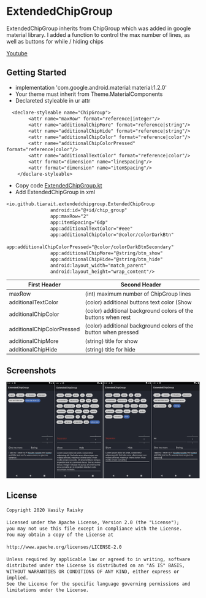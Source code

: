 # ExtendedChipGroup
ExtendedChipGroup inherits from ChipGroup which was added in google material library. I added a function to control the max number of lines, as well as buttons for while / hiding chips

[Youtube](https://www.youtube.com/watch?v=Wczd4a_lLx4&feature=youtu.be)

## Getting Started
* implementation 'com.google.android.material:material:1.2.0'
* Your theme must inherit from Theme.MaterialComponents
* Declareted styleable in ur attr
```
  <declare-styleable name="ChipGroup">
        <attr name="maxRow" format="reference|integer"/>
        <attr name="additionalChipMore" format="reference|string"/>
        <attr name="additionalChipHide" format="reference|string"/>
        <attr name="additionalChipColor" format="reference|color"/>
        <attr name="additionalChipColorPressed" format="reference|color"/>
        <attr name="additionalTextColor" format="reference|color"/>
        <attr format="dimension" name="lineSpacing"/>
        <attr format="dimension" name="itemSpacing"/>
    </declare-styleable>
```
* Copy code [ExtendedChipGroup.kt](https://github.com/Tiarait/ExtendedChipGroup/blob/master/app/src/main/java/io/github/tiarait/extendedchipgroup/ExtendedChipGroup.kt)
* Add ExtendedChipGroup in xml
```
<io.github.tiarait.extendedchipgroup.ExtendedChipGroup
                android:id="@+id/chip_group"
                app:maxRow="2"
                app:itemSpacing="6dp"
                app:additionalTextColor="#eee"
                app:additionalChipColor="@color/colorDarkBtn"
                app:additionalChipColorPressed="@color/colorDarkBtnSecondary"
                app:additionalChipMore="@string/btn_show"
                app:additionalChipHide="@string/btn_hide"
                android:layout_width="match_parent"
                android:layout_height="wrap_content"/>
```

First Header | Second Header
------------ | -------------
maxRow | (int) maximum number of ChipGroup lines
additionalTextColor | (color) additional buttons text color (Show | Hide)
additionalChipColor | (color) additional background colors of the buttons when rest
additionalChipColorPressed | (color) additional background colors of the button when pressed
additionalChipMore | (string) title for show|more button
additionalChipHide | (string) title for hide|less button


## Screenshots
![alt text](https://github.com/Tiarait/ExtendedChipGroup/blob/master/screen.jpg)

## License 
 
    Copyright 2020 Vasily Raisky

    Licensed under the Apache License, Version 2.0 (the "License");
    you may not use this file except in compliance with the License.
    You may obtain a copy of the License at
    
    http://www.apache.org/licenses/LICENSE-2.0
    
    Unless required by applicable law or agreed to in writing, software
    distributed under the License is distributed on an "AS IS" BASIS,
    WITHOUT WARRANTIES OR CONDITIONS OF ANY KIND, either express or implied.
    See the License for the specific language governing permissions and
    limitations under the License.
